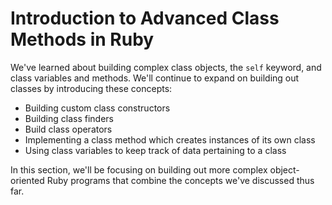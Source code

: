 # Introduction to Advanced Class Methods in Ruby

We've learned about building complex class objects, the `self` keyword, and class
variables and methods. We'll continue to expand on building out classes by
introducing these concepts:

* Building custom class constructors
* Building class finders
* Build class operators
* Implementing a class method which creates instances of its own class
* Using class variables to keep track of data pertaining to a class

In this section, we'll be focusing on building out more complex object-oriented
Ruby programs that combine the concepts we've discussed thus far.
